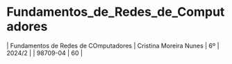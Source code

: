 # Fundamentos_de_Redes_de_Computadores
| Fundamentos de Redes de COmputadores | Cristina Moreira Nunes | 6º | 2024/2 |  | 98709-04 | 60 |
